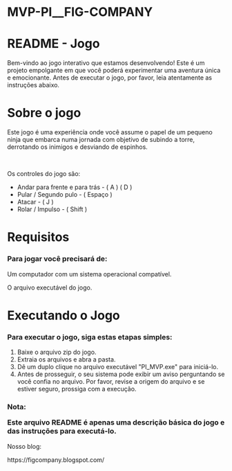 # MVP-PI__FIG-COMPANY
<h1>README - Jogo</h1>
<p>Bem-vindo ao jogo interativo que estamos desenvolvendo! Este é um projeto empolgante em que você poderá experimentar uma aventura única e emocionante. Antes de executar o jogo, por favor, leia atentamente as instruções abaixo.</p>

<h1>Sobre o jogo</h1>
<p>Este jogo é uma experiência onde você assume o papel de um pequeno ninja que embarca numa jornada com objetivo de subindo a torre, derrotando os inimigos e desviando de espinhos.</p>
<br>
<p>Os controles do jogo são:</p>
<ul>
  <li>Andar para frente e para trás - ( A ) ( D )</li>
  <li>Pular / Segundo pulo          - ( Espaço )</li>
  <li>Atacar                        - ( J )</li>
  <li>Rolar / Impulso               - ( Shift )</li>
</ul>

<h1>Requisitos</h1>
<h3>Para jogar você precisará de:</h3>
<p>Um computador com um sistema operacional compatível.</p>
<p>O arquivo executável do jogo.</p>

<h1>Executando o Jogo</h1>
<h3>Para executar o jogo, siga estas etapas simples:</h3>
<ol>
  <li>Baixe o arquivo zip do jogo.</li>

  <li>Extraia os arquivos e abra a pasta.</li>

  <li>Dê um duplo clique no arquivo executável "PI_MVP.exe" para iniciá-lo.</li>

  <li>Antes de prosseguir, o seu sistema pode exibir um aviso perguntando se você confia no arquivo. Por favor, revise a origem do arquivo e se estiver seguro, prossiga com a execução.</li>
</ol>
<h3>Nota: <p>Este arquivo README é apenas uma descrição básica do jogo e das instruções para executá-lo.</p></h3>
<p>Nosso blog:</p>
https://figcompany.blogspot.com/

